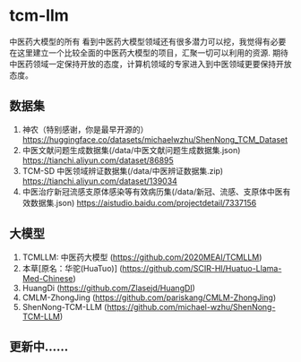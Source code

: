 # tcm-llm
中医药大模型的所有
看到中医药大模型领域还有很多潜力可以挖，我觉得有必要在这里建立一个比较全面的中医药大模型的项目，汇聚一切可以利用的资源.
期待中医药领域一定保持开放的态度，计算机领域的专家进入到中医领域更要保持开放态度。

## 数据集

1. 神农（特别感谢，你是最早开源的）https://huggingface.co/datasets/michaelwzhu/ShenNong_TCM_Dataset
2. 中医文献问题生成数据集(/data/中医文献问题生成数据集.json) https://tianchi.aliyun.com/dataset/86895
3. TCM-SD 中医领域辨证数据集(/data/中医辨证数据集.zip) https://tianchi.aliyun.com/dataset/139034
4. 中医治疗新冠流感支原体感染等有效病历集(/data/新冠、流感、支原体中医有效数据集.json) https://aistudio.baidu.com/projectdetail/7337156

## 大模型

1. TCMLLM: 中医药大模型 (https://github.com/2020MEAI/TCMLLM)
2. 本草[原名：华驼(HuaTuo)] (https://github.com/SCIR-HI/Huatuo-Llama-Med-Chinese)
3. HuangDi (https://github.com/Zlasejd/HuangDI)
4. CMLM-ZhongJing (https://github.com/pariskang/CMLM-ZhongJing)
5. ShenNong-TCM-LLM (https://github.com/michael-wzhu/ShenNong-TCM-LLM)

## 更新中......
